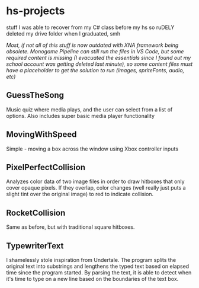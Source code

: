 # hs-projects
stuff I was able to recover from my C# class before my hs so ruDELY deleted my drive folder when I graduated, smh

*Most, if not all of this stuff is now outdated with XNA framework being obsolete. Monogame Pipeline can still run the files in VS Code, but some required content is missing (I evacuated the essentials since I found out my school account was getting deleted last minute), so some content files must have a placeholder to get the solution to run (images, spriteFonts, audio, etc)*

## GuessTheSong
Music quiz where media plays, and the user can select from a list of options. Also includes super basic media player functionality

## MovingWithSpeed
Simple - moving a box across the window using Xbox controller inputs

## PixelPerfectCollision
Analyzes color data of two image files in order to draw hitboxes that only cover opaque pixels. If they overlap, color changes (well really just puts a slight tint over the original image) to red to indicate collision.

## RocketCollision
Same as before, but with traditional square hitboxes.

## TypewriterText
I shamelessly stole inspiration from Undertale. The program splits the original text into substrings and lengthens the typed text based on elapsed time since the program started. By parsing the text, it is able to detect when it's time to type on a new line based on the boundaries of the text box.

